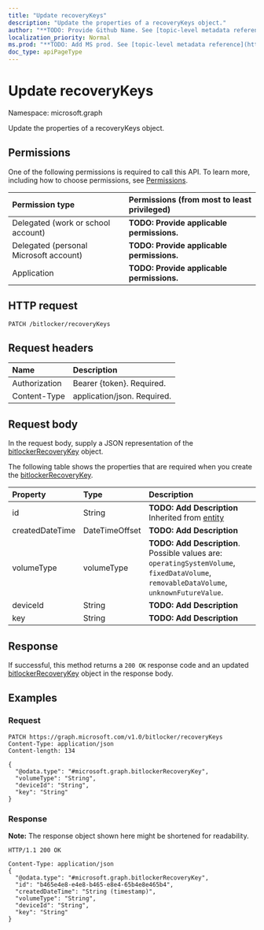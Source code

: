 ```yaml
---
title: "Update recoveryKeys"
description: "Update the properties of a recoveryKeys object."
author: "**TODO: Provide Github Name. See [topic-level metadata reference](https://msgo.azurewebsites.net/add/document/guidelines/metadata.html#topic-level-metadata)**"
localization_priority: Normal
ms.prod: "**TODO: Add MS prod. See [topic-level metadata reference](https://msgo.azurewebsites.net/add/document/guidelines/metadata.html#topic-level-metadata)**"
doc_type: apiPageType
---
```


# Update recoveryKeys
Namespace: microsoft.graph

Update the properties of a recoveryKeys object.

## Permissions
One of the following permissions is required to call this API. To learn more, including how to choose permissions, see [Permissions](/graph/permissions-reference).

|Permission type|Permissions (from most to least privileged)|
|:---|:---|
|Delegated (work or school account)|**TODO: Provide applicable permissions.**|
|Delegated (personal Microsoft account)|**TODO: Provide applicable permissions.**|
|Application|**TODO: Provide applicable permissions.**|

## HTTP request

<!-- {
  "blockType": "ignored"
}
-->
``` http
PATCH /bitlocker/recoveryKeys
```

## Request headers
|Name|Description|
|:---|:---|
|Authorization|Bearer {token}. Required.|
|Content-Type|application/json. Required.|

## Request body
In the request body, supply a JSON representation of the [bitlockerRecoveryKey](../resources/bitlockerrecoverykey.md) object.

The following table shows the properties that are required when you create the [bitlockerRecoveryKey](../resources/bitlockerrecoverykey.md).

|Property|Type|Description|
|:---|:---|:---|
|id|String|**TODO: Add Description** Inherited from [entity](../resources/entity.md)|
|createdDateTime|DateTimeOffset|**TODO: Add Description**|
|volumeType|volumeType|**TODO: Add Description**. Possible values are: `operatingSystemVolume`, `fixedDataVolume`, `removableDataVolume`, `unknownFutureValue`.|
|deviceId|String|**TODO: Add Description**|
|key|String|**TODO: Add Description**|



## Response

If successful, this method returns a `200 OK` response code and an updated [bitlockerRecoveryKey](../resources/bitlockerrecoverykey.md) object in the response body.

## Examples

### Request
<!-- {
  "blockType": "request",
  "name": "update_recoverykeys"
}
-->
``` http
PATCH https://graph.microsoft.com/v1.0/bitlocker/recoveryKeys
Content-Type: application/json
Content-length: 134

{
  "@odata.type": "#microsoft.graph.bitlockerRecoveryKey",
  "volumeType": "String",
  "deviceId": "String",
  "key": "String"
}
```


### Response
**Note:** The response object shown here might be shortened for readability.
<!-- {
  "blockType": "response",
  "truncated": true
}
-->
``` http
HTTP/1.1 200 OK

Content-Type: application/json
{
  "@odata.type": "#microsoft.graph.bitlockerRecoveryKey",
  "id": "b465e4e8-e4e8-b465-e8e4-65b4e8e465b4",
  "createdDateTime": "String (timestamp)",
  "volumeType": "String",
  "deviceId": "String",
  "key": "String"
}
```

